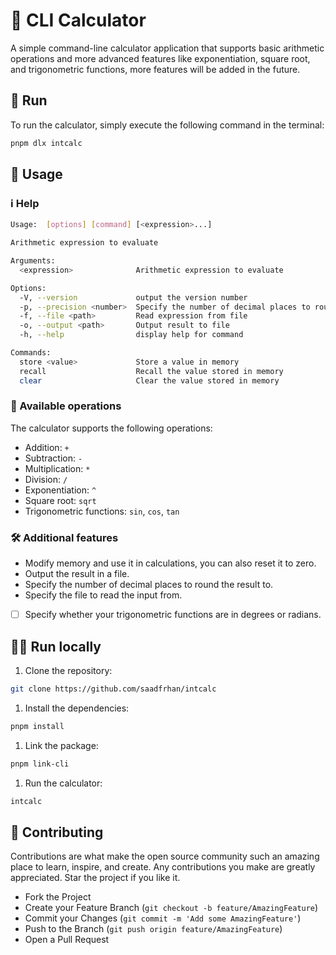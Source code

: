 # 🧮 CLI Calculator

A simple command-line calculator application that supports basic arithmetic operations and more advanced features like exponentiation, square root, and trigonometric functions, more features will be added in the future.

## 🏃 ️Run

To run the calculator, simply execute the following command in the terminal:

```bash
pnpm dlx intcalc
```

## 🚀 Usage

### ℹ️ Help

```bash
Usage:  [options] [command] [<expression>...]

Arithmetic expression to evaluate

Arguments:
  <expression>              Arithmetic expression to evaluate

Options:
  -V, --version             output the version number
  -p, --precision <number>  Specify the number of decimal places to round the result to
  -f, --file <path>         Read expression from file
  -o, --output <path>       Output result to file
  -h, --help                display help for command

Commands:
  store <value>             Store a value in memory
  recall                    Recall the value stored in memory
  clear                     Clear the value stored in memory
```

### 🔢 Available operations

The calculator supports the following operations:

- Addition: `+`
- Subtraction: `-`
- Multiplication: `*`
- Division: `/`
- Exponentiation: `^`
- Square root: `sqrt`
- Trigonometric functions: `sin`, `cos`, `tan`

### 🛠️ Additional features

- Modify memory and use it in calculations, you can also reset it to zero.
- Output the result in a file.
- Specify the number of decimal places to round the result to.
- Specify the file to read the input from.
- [ ] Specify whether your trigonometric functions are in degrees or radians.

## 🏃‍♂️ Run locally

1. Clone the repository:

```bash
git clone https://github.com/saadfrhan/intcalc
```

1. Install the dependencies:

```bash
pnpm install
```

1. Link the package:

```bash
pnpm link-cli
```

1. Run the calculator:

```bash
intcalc
```

## 🤝 Contributing

Contributions are what make the open source community such an amazing place to learn, inspire, and create. Any contributions you make are greatly appreciated. Star the project if you like it.

- Fork the Project
- Create your Feature Branch (`git checkout -b feature/AmazingFeature`)
- Commit your Changes (`git commit -m 'Add some AmazingFeature'`)
- Push to the Branch (`git push origin feature/AmazingFeature`)
- Open a Pull Request
